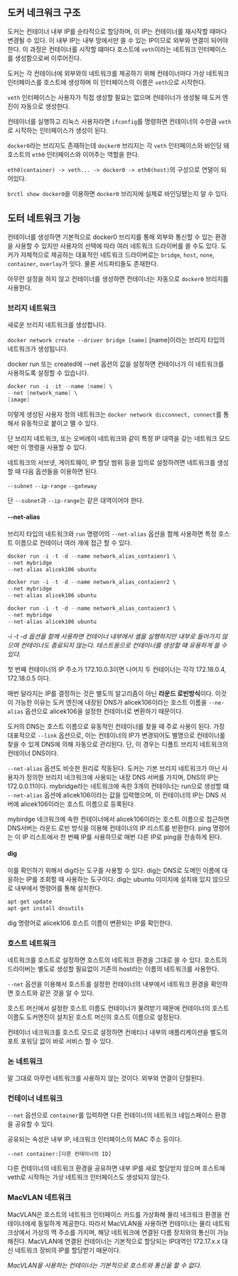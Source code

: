 ## 도커 네크워크 구조

도커는 컨테이너 내부 IP를 순타적으로 할당하며, 이 IP는 컨테이너를 재시작할 때마다 변경될 수 있다.
이 내부 IP는 내부 망에서만 쓸 수 있는 IP이므로 외부와 연결이 되어야 한다. 이 과정은 컨테이너를 시작할 떄마다 호스트에 `veth`이라는 네트워크 인터페이스를 생성함으로써 이루어진다. 

도커는 각 컨테이너에 외부와의 네트워크를 제공하기 위해 컨테이너마다 가상 네트워크 인터페이스를 호스트에 생성하며 이 인터페이스의 이름은 `veth`으로 시작한다. 

`veth` 인터페이스는 사용자가 직접 생성할 필요는 없으며 컨테이너가 생성될 때 도커 엔진이 자동으로 생성한다. 

컨테이너를 실행하고 리눅스 사용자라면 `ifconfig`를 명령하면 컨테이너의 수만큼 `veth`로 시작하는 인터페이스가 생성이 된다.

`docker0`라는 브리지도 존재하는데 `docker0` 브리지는 각 `veth` 인터페이스와 바인딩 돼 호스트의 `eth0` 인터페이스와 이어주는 역할을 한다. 

`eth0(container) -> veth... -> docker0 -> eth0(host)`의 구성으로 연뎔이 되어있다. 

`brctl show docker0`을 이용하면 `docker0` 브리지에 실제로 바인딩됐는지 알 수 있다.

## 도터 네트워크 기능

컨테이너를 생성하면 기본적으로 docker0 브리지를 통해 외부와 통신할 수 있는 환경을 사용할 수 있지만 사용자의 선택에 따라 여러 네트워크 드라이버를 쓸 수도 있다. 
도커가 자체적으로 제공하는 대표적인 네트워크 드라이버로는 `bridge`, `host`, `none`, `container`, `overlay`가 잇다. 물론 서드파티들도 존재한다. 

아무런 설정을 하지 않고 컨테이너를 생성하면 컨테이너는 자동으로 `docker0` 브리지를 사용한다.

### 브리지 네트워크

새로운 브리지 네트워크를 생성합니다.

`docker network create --driver bridge [name]`
[name]이라는 브리지 타입의 네트워크가 생성됩니다.

docker run 또는 created에 --net 옵션의 값을 설정하면 컨테이너가 이 네트워크를 사용하도록 설정할 수 있습니다.
```s
docker run -i -it --name [name] \
--net [network_name] \
[image]
```

이렇게 생성된 사용자 정의 네트워크는 `docker network dicconnect, connect`를 통해서 유동적으로 붙이고 뗄 수 있다. 

단 브리지 네트워크, 또는 오버레이 네트워크와 같이 특정 IP 대역을 갖는 네트워크 모드에만 이 명령을 사용할 수 있다.

네트워크의 서브넷, 게이트웨이, IP 할당 범위 등을 임의로 설정하려면 네트워크를 생성할 때 다음 옵션들을 이용하면 된다.

`--subnet` `--ip-range` `--gateway`

단 `--subnet`과 `--ip-range`는 같은 대역이어야 한다.

#### --net-alias

브리지 타입의 네트워크와 `run` 명령어의 `--net-alias` 옵션을 함께 사용하면 특정 호스트 이름으로 컨테이너 여러 개에 접근 할 수 있다.

```s
docker run -i -t -d --name network_alias_contaienr1 \
--net mybridge
--net-alias alicek106 ubuntu
```
```s
docker run -i -t -d --name network_alias_contaienr2 \
--net mybridge
--net-alias alicek106 ubuntu
```
```s
docker run -i -t -d --name network_alias_contaienr3 \
--net mybridge
--net-alias alicek106 ubuntu
```

*-i -t -d 옵션을 함께 사용하면 컨테이너 내부에서 셸을 실행하지만 내부로 들어가지 않으며 컨테이너도 종료되지 않는다. 테스트용으로 컨테이너를 생성할 떄 유용하게 쓸 수 있다.*

첫 번째 컨테이너의 IP 주소가 172.10.0.3이면 나머지 두 컨테이너는 각각 172.18.0.4, 172.18.0.5 이다.

매번 달라지는 IP를 결정하는 것은 별도의 알고리즘이 아닌 **라운드 로빈방식**이다. 이것이 가능한 이유는 도커 엔진에 내장된 DNS가 alicek106이라는 호스트 이름을 `--ne-alias` 옵션으로 alicek106을 설정한 컨테이너로 변환하기 때문이다. 

도커의 DNS는 호스트 이름으로 유동적인 컨테이너를 찾을 때 주로 사용이 된다. 가장 대표적으로 `--link` 옵션으로, 이는 컨테이너의 IP가 변경되어도 별명으로 컨테이너를 찾을 수 있게 DNS에 의해 자동으로 관리된다. 단, 이 경우는 디폴트 브리지 네트워크의 컨테이너 DNS이다. 

`--net-alias` 옵션도 비슷한 원리로 작동된다. 도커는 기본 브리지 네트워크가 아닌 사용자가 정의한 브리지 네크워크에 사용되는 내장 DNS 서버를 가지며, DNS의 IP는 172.0.0.11이다. mybridge라는 네트워크에 속한 3개의 컨테이너는 run으로 생성할 떄 `--net-alias` 옵션에 alicek106이라는 값을 입력했으며, 이 컨테이너의 IP는 DNS 서버에 alicek106이라는 호스트 이름으로 등록된다.

mybirdge 네크워크에 속한 컨테이너에서 alicek106이라는 호스트 이름으로 접근하면 DNS서버는 라운드 로빈 방식을 이용해 컨테이너의 IP 리스트를 반환한다. ping 명령어는 이 IP 리스트에서 천 번째 IP를 사용하므로 매번 다른 IP로 ping을 전송하게 된다.

#### dig

이를 확인하기 위해서 dig라는 도구를 사용할 수 있다. dig는 DNS로 도메인 이름에 대응하는 IP를 조회할 때 사용하는 도구이다. dig는 ubuntu 이미지에 설치돼 있지 않으므로 내부에서 명령어를 통해 설치한다.

```s
apt-get update
apt-get install dnsutils
```

dig 명령어로 alicek106 호스트 이름이 변환되는 IP를 확인한다. 

### 호스트 네트워크

네트워크를 호스트로 설정하면 호스트의 네트워크 환경을 그대로 쓸 수 있다. 호스트의 드라이버는 별도로 생성할 필요없이 기존의 host라는 이름의 네트워크를 사용한다. 

`--net` 옵션을 이용해서 호스트를 설정한 컨테이너의 내부에서 네트워크 환경을 확인하면 호스트와 같은 것을 알 수 있다. 

호스트 머신에서 설정한 호스트 이름도 컨테이너가 물려받기 때문에 컨테이너의 호스트 이름도 도커엔진이 설치된 호스트 머신의 호스트 이름으로 설정된다.

컨테이너 네크워크를 호스트 모드로 설정하면 컨에티너 내부의 애플리케이션을 별도의 포트 포워딩 없이 바로 서비스 할 수 있다. 

### 논 네트워크

말 그대로 아무런 네트워크를 사용하지 않는 것이다. 외부와 연결이 단절된다.

### 컨테이너 네트워크

`--net` 옵션으로 `container`를 입력하면 다른 컨테이너의 네트워크 네임스페이스 환경을 공유할 수 있다. 

공유되는 속성은 내부 IP, 네크워크 인터페이스의 MAC 주소 등이다. 

`--net container:[다른 컨테이너의 ID]`

다른 컨테이너의 네트워크 환경을 공유하면 내부 IP를 새로 할당받지 않으며 호스트에 veth로 시작하는 가상 네트워크 인터페이스도 생성되지 않는다.


### MacVLAN 네트워크

MacVLAN은 호스트의 네트워크 인터페이스 카드를 가상화해 물리 네크워크 환경을 컨테이너에세 동일하게 제공한다. 따라서 MacVLAN을 사용하면 컨테이너는 물리 네트워크상에서 가상의 맥 주소를 가지며, 해당 네트워크에 연결된 다름 장치와의 통신이 가능해진다. MacVLAN에 연결된 컨테이너는 기본적으로 할당되는 IP대역인 172.17.x.x 대신 네트워크 장비의 IP를 할당받기 때문이다. 

*MacVLAN을 사용하는 컨테이너는 기본적으로 호스트와 통신을 할 수 없다.*

